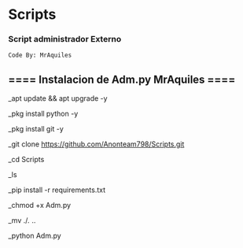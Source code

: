 # Scripts

### Script administrador Externo

    Code By: MrAquiles


## =$=$=$=$ Instalacion de Adm.py MrAquiles =$=$=$=$

_apt update && apt upgrade -y

_pkg install python -y

_pkg install git -y

_git clone https://github.com/Anonteam798/Scripts.git

_cd Scripts

_ls 

_pip install -r requirements.txt

_chmod +x Adm.py

_mv ./*.* ..

_python Adm.py
